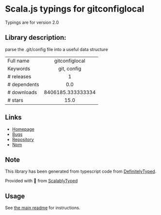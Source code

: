 
# Scala.js typings for gitconfiglocal

Typings are for version 2.0

## Library description:
parse the .git/config file into a useful data structure

|                    |                 |
| ------------------ | :-------------: |
| Full name          | gitconfiglocal |
| Keywords           | git, config |
| # releases         | 1 |
| # dependents       | 0.0 |
| # downloads        | 8406185.333333334 |
| # stars            | 15.0 |

## Links
- [Homepage](https://github.com/soldair/node-gitconfiglocal#readme)
- [Bugs](https://github.com/soldair/node-gitconfiglocal/issues)
- [Repository](https://github.com/soldair/node-gitconfiglocal)
- [Npm](https://www.npmjs.com/package/gitconfiglocal)
    


## Note
This library has been generated from typescript code from [DefinitelyTyped](https://definitelytyped.org).

Provided with :purple_heart: from [ScalablyTyped](https://github.com/oyvindberg/ScalablyTyped)

## Usage
See [the main readme](../../readme.md) for instructions.


